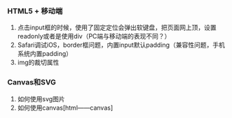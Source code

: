 ### HTML5 + 移动端
1. 点击input框的时候，使用了固定定位会弹出软键盘，把页面网上顶，设置readonly或者是使用div（PC端与移动端的表现不同？）
2. Safari调试iOS，border框问题，内置input默认padding（兼容性问题，手机系统内置padding）
3. img的裁切属性

### Canvas和SVG
1. 如何使用svg图片
2. 如何使用canvas[html——canvas]